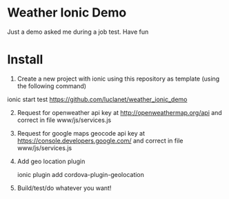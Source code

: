 # Weather Ionic Demo
Just a demo asked me during a job test. Have fun

# Install
1. Create a new project with ionic using this repository as template (using the following command)

ionic start test https://github.com/luclanet/weather_ionic_demo

2. Request for openweather api key at http://openweathermap.org/api and correct in file www/js/services.js

3. Request for google maps geocode api key at https://console.developers.google.com/ and correct in file www/js/services.js

4. Add geo location plugin
  
   ionic plugin add cordova-plugin-geolocation

5. Build/test/do whatever you want!
